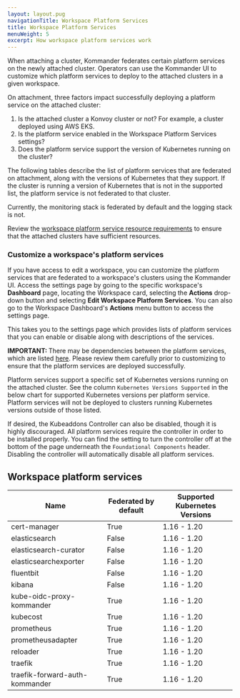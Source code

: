 ```yaml
---
layout: layout.pug
navigationTitle: Workspace Platform Services
title: Workspace Platform Services
menuWeight: 5
excerpt: How workspace platform services work
---
```



When attaching a cluster, Kommander federates certain platform services on the newly attached cluster. Operators can use the Kommander UI to customize which platform services to deploy to the attached clusters in a given workspace.

On attachment, three factors impact successfully deploying a platform service on the attached cluster:

1. Is the attached cluster a Konvoy cluster or not? For example, a cluster deployed using AWS EKS.
2. Is the platform service enabled in the Workspace Platform Services settings?
3. Does the platform service support the version of Kubernetes running on the cluster?

The following tables describe the list of platform services that are federated on attachment, along with the versions of Kubernetes that they support. If the cluster is running a version of Kubernetes that is not in the supported list, the platform service is not federated to that cluster.

Currently, the monitoring stack is federated by default and the logging stack is not.

Review the [workspace platform service resource requirements](../platform-service-requirements/) to ensure that the attached clusters have sufficient resources.

### Customize a workspace's platform services

If you have access to edit a workspace, you can customize the platform services that are federated to a workspace's clusters using the Kommander UI. Access the settings page by going to the specific workspace's **Dashboard** page, locating the Workspace card, selecting the **Actions** drop-down button and selecting **Edit Workspace Platform Services**. You can also go to the Workspace Dashboard's **Actions** menu button to access the settings page.

This takes you to the settings page which provides lists of platform services that you can enable or disable along with descriptions of the services.

<p class="message--important"><strong>IMPORTANT: </strong>There may be dependencies between the platform services, which are listed <a href="../platform-service-dependencies/">here</a>. Please review them carefully prior to customizing to ensure that the platform services are deployed successfully.</p>

Platform services support a specific set of Kubernetes versions running on the attached cluster. See the column `Kubernetes Versions Supported` in the below chart for supported Kubernetes versions per platform service. Platform services will not be deployed to clusters running Kubernetes versions outside of those listed.

If desired, the Kubeaddons Controller can also be disabled, though it is highly discouraged. All platform services require the controller in order to be installed properly. You can find the setting to turn the controller off at the bottom of the page underneath the `Foundational Components` header. Disabling the controller will automatically disable all platform services.

## Workspace platform services

| Name                                 | Federated by default | Supported Kubernetes Versions |
| ------------------------------------ | -------------------- | ----------------------------- |
| cert-manager                         | True                 | 1.16 - 1.20                   |
| elasticsearch                        | False                | 1.16 - 1.20                   |
| elasticsearch-curator                | False                | 1.16 - 1.20                   |
| elasticsearchexporter                | False                | 1.16 - 1.20                   |
| fluentbit                            | False                | 1.16 - 1.20                   |
| kibana                               | False                | 1.16 - 1.20                   |
| kube-oidc-proxy-kommander            | True                 | 1.16 - 1.20                   |
| kubecost                             | True                 | 1.16 - 1.20                   |
| prometheus                           | True                 | 1.16 - 1.20                   |
| prometheusadapter                    | True                 | 1.16 - 1.20                   |
| reloader                             | True                 | 1.16 - 1.20                   |
| traefik                              | True                 | 1.16 - 1.20                   |
| traefik-forward-auth-kommander       | True                 | 1.16 - 1.20                   |
